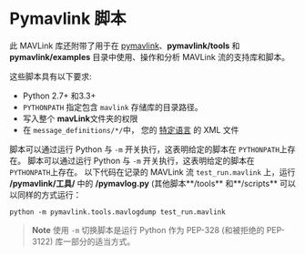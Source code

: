 # Pymavlink 脚本

此 MAVLink 库还附带了用于在 [pymavlink](https://github.com/mavlink/pymavlink/)、**pymavlink/tools** 和 **pymavlink/examples** 目录中使用、操作和分析 MAVLink 流的支持库和脚本。

这些脚本具有以下要求:

- Python 2.7+ 和3.3+
- `PYTHONPATH` 指定包含 `mavlink` 存储库的目录路径。
- 写入整个 **mavLink**文件夹的权限
- 在 `message_definitions/*/`中， 您的 [特定语言](../messages/index.md#dialects) 的 XML 文件

脚本可以通过运行 Python 与 `-m` 开关执行，这表明给定的脚本在 `PYTHONPATH`上存在。 脚本可以通过运行 Python 与 `-m` 开关执行，这表明给定的脚本在 `PYTHONPATH`上存在。 以下代码在记录的 MAVLink 流 `test_run.mavlink` 上，运行 **/pymavlink/工具/** 中的 **/pymavlog.py** (其他脚本**/tools** 和**/scripts** 可以以同样的方式运行：

    python -m pymavlink.tools.mavlogdump test_run.mavlink
    

> **Note** 使用 `-m` 切换脚本是运行 Python 作为 PEP-328 (和被拒绝的 PEP-3122) 库一部分的适当方式。